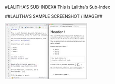 #LALITHA'S SUB-INDEX#
This is Lalitha's Sub-Index

##LALITHA'S SAMPLE SCREENSHOT / IMAGE##

![Following is Lalitha's sample screenshot / Image:](Markdown_Image.png)